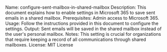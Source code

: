 Name: configure-sent-mailbox-in-shared-mailbox
Description: This document explains how to enable settings in Microsoft 365 to save sent emails in a shared mailbox.
Prerequisites: Admin access to Microsoft 365.
Usage: Follow the instructions provided in this document to configure the settings.
Output: Sent emails will be saved in the shared mailbox instead of the user's personal mailbox.
Notes: This setting is crucial for organizations that require keeping a record of all communications through shared mailboxes.
License: MIT License